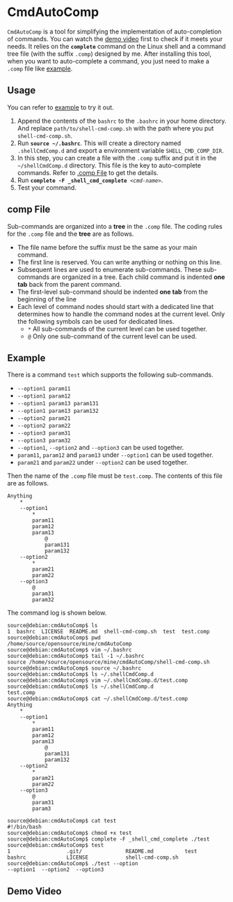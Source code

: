 # CmdAutoComp
`CmdAutoComp` is a tool for simplifying the implementation of auto-completion of commands. You can watch the [demo video](#demo-video) first to check if it meets your needs. It relies on the **`complete`** command on the Linux shell and a command tree file (with the suffix `.comp`) designed by me. After installing this tool, when you want to auto-complete a command, you just need to make a `.comp` file like [example](#example).

## Usage
You can refer to [example](#example) to try it out.

1. Append the contents of the `bashrc` to the `.bashrc` in your home directory. And replace `path/to/shell-cmd-comp.sh` with the path where you put `shell-cmd-comp.sh`.
2. Run **`source ~/.bashrc`**. This will create a directory named `.shellCmdComp.d` and export a environment variable `SHELL_CMD_COMP_DIR`.
3. In this step, you can create a file with the `.comp` suffix and put it in the `~/shellCmdComp.d` directory. This file is the key to auto-complete commands. Refer to [.comp File](#comp-file) to get the details.
4. Run **`complete -F _shell_cmd_complete `***`<cmd-name>`*.
5. Test your command.

## comp File
Sub-commands are organized into a **tree** in the `.comp` file. The coding rules for the `.comp` file and the **tree** are as follows.

- The file name before the suffix must be the same as your main command.
- The first line is reserved. You can write anything or nothing on this line.
- Subsequent lines are used to enumerate sub-commands. These sub-commands are organized in a tree. Each child command is indented **one tab** back from the parent command.
- The first-level sub-command should be indented **one tab** from the beginning of the line
- Each level of command nodes should start with a dedicated line that determines how to handle the command nodes at the current level. Only the following symbols can be used for dedicated lines.
  - `*` All sub-commands of the current level can be used together.
  - `@` Only one sub-command of the current level can be used.

## Example
There is a command `test` which supports the following sub-commands.

- `--option1 param11`
- `--option1 param12`
- `--option1 param13 param131`
- `--option1 param13 param132`
- `--option2 param21`
- `--option2 param22`
- `--option3 param31`
- `--option3 param32`
- `--option1`, `--option2` and `--option3` can be used together.
- `param11`, `param12` and `param13` under `--option1` can be used together.
- `param21` and `param22` under `--option2` can be used together.

Then the name of the `.comp` file must be `test.comp`. The contents of this file are as follows.

```
Anything
	*
	--option1
		*
		param11
		param12
		param13
			@
			param131
			param132
	--option2
		*
		param21
		param22
	--option3
		@
		param31
		param32
```

The command log is shown below.
```
source@debian:cmdAutoComp$ ls
1  bashrc  LICENSE  README.md  shell-cmd-comp.sh  test  test.comp
source@debian:cmdAutoComp$ pwd
/home/source/opensource/mine/cmdAutoComp
source@debian:cmdAutoComp$ vim ~/.bashrc
source@debian:cmdAutoComp$ tail -1 ~/.bashrc
source /home/source/opensource/mine/cmdAutoComp/shell-cmd-comp.sh
source@debian:cmdAutoComp$ source ~/.bashrc
source@debian:cmdAutoComp$ ls ~/.shellCmdComp.d
source@debian:cmdAutoComp$ vim ~/.shellCmdComp.d/test.comp
source@debian:cmdAutoComp$ ls ~/.shellCmdComp.d
test.comp
source@debian:cmdAutoComp$ cat ~/.shellCmdComp.d/test.comp
Anything
	*
	--option1
		*
		param11
		param12
		param13
			@
			param131
			param132
	--option2
		*
		param21
		param22
	--option3
		@
		param31
		param3

source@debian:cmdAutoComp$ cat test
#!/bin/bash
source@debian:cmdAutoComp$ chmod +x test
source@debian:cmdAutoComp$ complete -F _shell_cmd_complete ./test
source@debian:cmdAutoComp$ test
1                  .git/              README.md          test
bashrc             LICENSE            shell-cmd-comp.sh
source@debian:cmdAutoComp$ ./test --option
--option1  --option2  --option3
```
## Demo Video

[](https://github.com/siyuanl96/cmdAutoComp/assets/27429124/91e40237-e44a-409e-834d-896dda3cbbcf)

